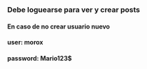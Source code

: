 ### Debe loguearse para ver y crear posts

#### En caso de no crear usuario nuevo
#### user: morox
#### password: Mario123$
